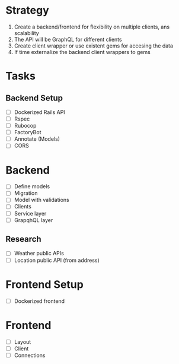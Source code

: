 # Strategy

1. Create a backend/frontend for flexibility on multiple clients, ans scalability
2. The API will be GraphQL for different clients
3. Create client wrapper or use existent gems for accesing the data
4. If time externalize the backend client wrappers to gems

# Tasks

## Backend Setup
- [ ] Dockerized Rails API
- [ ] Rspec
- [ ] Rubocop
- [ ] FactoryBot
- [ ] Annotate (Models)
- [ ] CORS

# Backend
- [ ] Define models
- [ ] Migration
- [ ] Model with validations
- [ ] Clients
- [ ] Service layer
- [ ] GrapqhQL layer

## Research
- [ ] Weather public APIs
- [ ] Location public API (from address)

# Frontend Setup
- [ ] Dockerized frontend

# Frontend
- [ ] Layout
- [ ] Client
- [ ] Connections
